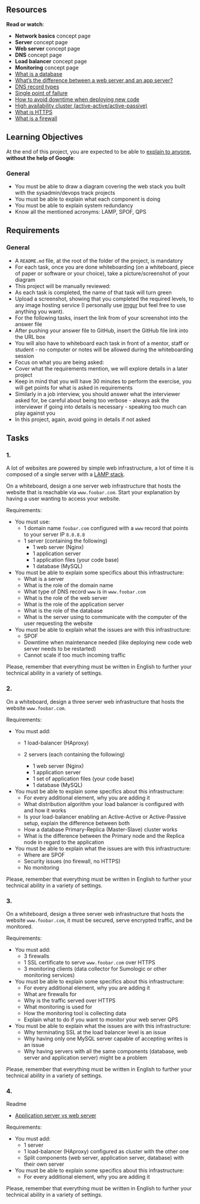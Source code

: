 ## Resources

**Read or watch**:

*   **Network basics** concept page
*   **Server** concept page
*   **Web server** concept page
*   **DNS** concept page
*   **Load balancer** concept page
*   **Monitoring** concept page
*   [What is a database](/rltoken/7Pp0_Mdit6r_ZdRGKAwcqw "What is a database")
*   [What’s the difference between a web server and an app server?](/rltoken/YqKvabbDDtSjnHMV9g1gHw "What's the difference between a web server and an app server?")
*   [DNS record types](/rltoken/y8hTq-XsCaj2XxhNBGTd2A "DNS record types")
*   [Single point of failure](/rltoken/56OIJ23o5mqSaSeLEwxzJg "Single point of failure")
*   [How to avoid downtime when deploying new code](/rltoken/lxwkY5pRIVzatMPXwx6yew "How to avoid downtime when deploying new code")
*   [High availability cluster (active-active/active-passive)](/rltoken/rITwKN4AKP1hXZl2FKcAcw "High availability cluster (active-active/active-passive)")
*   [What is HTTPS](/rltoken/3VWpqbW7bvkuTLEpT7cqdA "What is HTTPS")
*   [What is a firewall](/rltoken/P2A36USOkcekiqHsCzTefQ "What is a firewall")

## Learning Objectives

At the end of this project, you are expected to be able to [explain to anyone](/rltoken/RrkQ3Y4e2NeMFLApRBf8Zg "explain to anyone"), **without the help of Google**:

### General

*   You must be able to draw a diagram covering the web stack you built with the sysadmin/devops track projects
*   You must be able to explain what each component is doing
*   You must be able to explain system redundancy
*   Know all the mentioned acronyms: LAMP, SPOF, QPS

## Requirements

### General

*   A `README.md` file, at the root of the folder of the project, is mandatory
*   For each task, once you are done whiteboarding (on a whiteboard, piece of paper or software or your choice), take a picture/screenshot of your diagram
*   This project will be manually reviewed:
*   As each task is completed, the name of that task will turn green
*   Upload a screenshot, showing that you completed the required levels, to any image hosting service (I personally use [imgur](/rltoken/16_BGzDlaeQepe6t265Xag "imgur") but feel free to use anything you want).
*   For the following tasks, insert the link from of your screenshot into the answer file
*   After pushing your answer file to GitHub, insert the GitHub file link into the URL box
*   You will also have to whiteboard each task in front of a mentor, staff or student - no computer or notes will be allowed during the whiteboarding session
*   Focus on what you are being asked:
*   Cover what the requirements mention, we will explore details in a later project
*   Keep in mind that you will have 30 minutes to perform the exercise, you will get points for what is asked in requirements
*   Similarly in a job interview, you should answer what the interviewer asked for, be careful about being too verbose - always ask the interviewer if going into details is necessary - speaking too much can play against you
*   In this project, again, avoid going in details if not asked

## Tasks

### 1.

A lot of websites are powered by simple web infrastructure, a lot of time it is composed of a single server with a [LAMP stack](/rltoken/OtZFy7tXzJmziqfiXKT5lA "LAMP stack").

On a whiteboard, design a one server web infrastructure that hosts the website that is reachable via `www.foobar.com`. Start your explanation by having a user wanting to access your website.

Requirements:

*   You must use:
    *   1 domain name `foobar.com` configured with a `www` record that points to your server IP `8.8.8.8`
    *   1 server (containing the following)
        *   1 web server (Nginx)
        *   1 application server
        *   1 application files (your code base)
        *   1 database (MySQL)
*   You must be able to explain some specifics about this infrastructure:
    *   What is a server
    *   What is the role of the domain name
    *   What type of DNS record `www` is in `www.foobar.com`
    *   What is the role of the web server
    *   What is the role of the application server
    *   What is the role of the database
    *   What is the server using to communicate with the computer of the user requesting the website
*   You must be able to explain what the issues are with this infrastructure:
    *   SPOF
    *   Downtime when maintenance needed (like deploying new code web server needs to be restarted)
    *   Cannot scale if too much incoming traffic

Please, remember that everything must be written in English to further your technical ability in a variety of settings.

  

### 2.

On a whiteboard, design a three server web infrastructure that hosts the website `www.foobar.com`.

Requirements:

*   You must add:
    *   1 load-balancer (HAproxy)  
        
    *   2 servers (each containing the following)
        *   1 web server (Nginx)
        *   1 application server
        *   1 set of application files (your code base)
        *   1 database (MySQL)
*   You must be able to explain some specifics about this infrastructure:
    *   For every additional element, why you are adding it
    *   What distribution algorithm your load balancer is configured with and how it works
    *   Is your load-balancer enabling an Active-Active or Active-Passive setup, explain the difference between both
    *   How a database Primary-Replica (Master-Slave) cluster works
    *   What is the difference between the Primary node and the Replica node in regard to the application
*   You must be able to explain what the issues are with this infrastructure:
    *   Where are SPOF
    *   Security issues (no firewall, no HTTPS)
    *   No monitoring

Please, remember that everything must be written in English to further your technical ability in a variety of settings.

  

### 3.

On a whiteboard, design a three server web infrastructure that hosts the website `www.foobar.com`, it must be secured, serve encrypted traffic, and be monitored.

Requirements:

*   You must add:
    *   3 firewalls
    *   1 SSL certificate to serve `www.foobar.com` over HTTPS
    *   3 monitoring clients (data collector for Sumologic or other monitoring services)
*   You must be able to explain some specifics about this infrastructure:
    *   For every additional element, why you are adding it
    *   What are firewalls for
    *   Why is the traffic served over HTTPS
    *   What monitoring is used for
    *   How the monitoring tool is collecting data
    *   Explain what to do if you want to monitor your web server QPS
*   You must be able to explain what the issues are with this infrastructure:
    *   Why terminating SSL at the load balancer level is an issue
    *   Why having only one MySQL server capable of accepting writes is an issue
    *   Why having servers with all the same components (database, web server and application server) might be a problem

Please, remember that everything must be written in English to further your technical ability in a variety of settings.

  

### 4.

Readme

*   [Application server vs web server](/rltoken/okRb72QtkOSmwDsyR-hJHA "Application server vs web server")

Requirements:

*   You must add:
    *   1 server
    *   1 load-balancer (HAproxy) configured as cluster with the other one
    *   Split components (web server, application server, database) with their own server
*   You must be able to explain some specifics about this infrastructure:
    *   For every additional element, why you are adding it

Please, remember that everything must be written in English to further your technical ability in a variety of settings.
